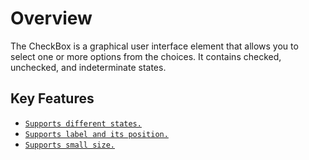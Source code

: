 # Overview

The CheckBox is a graphical user interface element that allows you to select one or more options from the choices.
It contains checked, unchecked, and indeterminate states.

## Key Features

* [`Supports different states.`](getting-started#change-the-checkbox-state)
* [`Supports label and its position.`](label-and-size#label)
* [`Supports small size.`](label-and-size#size)